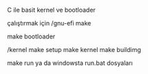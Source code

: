 C ile basit kernel ve bootloader

çalıştırmak için 
/gnu-efi 
make

make bootloader

/kernel
make setup
make kernel
make buildimg

make run 
ya da windowsta run.bat dosyaları

